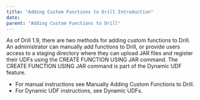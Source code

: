 ```yaml
---
title: "Adding Custom Functions to Drill Introduction"
date: 
parent: "Adding Custom Functions to Drill"
---
```


As of Drill 1.9, there are two methods for adding custom functions to Drill. An administrator can manually add functions to Drill, or provide users access to a staging directory where they can upload JAR files and register their UDFs using the CREATE FUNCTION USING JAR command. The CREATE FUNCTION USING JAR command is part of the Dynamic UDF feature.

- For manual instructions see Manually Adding Custom Functions to Drill. 
- For Dynamic UDF instructions, see Dynamic UDFs. 
